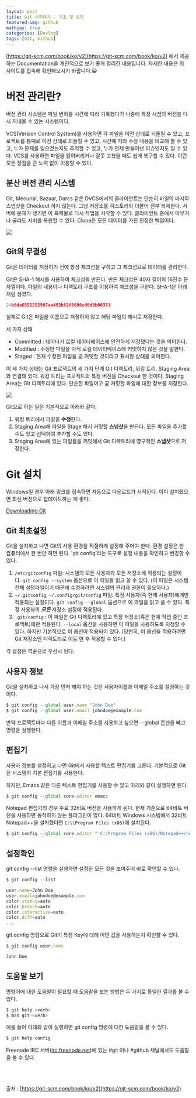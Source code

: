 ```yaml
---
layout: post
title: Git 시작하기 - 기초 및 설치
featured-img: github
mathjax: true
categories: [Devlog]
tags: [Git, Github]
---
```


[https://git-scm.com/book/ko/v2](https://git-scm.com/book/ko/v2) 에서 제공하는 Documentation을 개인적으로 보기 좋게 정리한 내용입니다. 자세한 내용은 위 사이트를 접속해 확인해보시기 바랍니다.😀

# 버전 관리란?

버전 관리 시스템은 파일 변화를 시간에 따라 기록했다가 나중에 특정 시점의 버전을 다시 꺼내올 수 있는 시스템이다.

VCS(Version Control System)를 사용하면 각 파일을 이전 상태로 되돌릴 수 있고, 프로젝트를 통째로 이전 상태로 되돌릴 수 있고, 시간에 따라 수정 내용을 비교해 볼 수 있고, 누가 문제를 일으켰는지도 추적할 수 있고, 누가 언제 만들어낸 이슈인지도 알 수 있다. VCS를 사용하면 파일을 잃어버리거나 잘못 고쳤을 때도 쉽게 복구할 수 있다. 이런 모든 장점을 큰 노력 없이 이용할 수 있다.

## 분산 버전 관리 시스템

Git, Mecurial, Bazaar, Darcs 같은 DVCS에서의 클라이언트는 단순히 파일의 마지막 스냅샷을 Checkout 하지 않는다. 그냥 저장소를 히스토리와 더불어 전부 복제한다. 서버에 문제가 생기면 이 복제물로 다시 작업을 시작할 수 있다. 클라이언트 중에서 아무거나 골라도 서버를 복원할 수 있다. Clone은 모든 데이터를 가진 진정한 백업이다.

![](./../assets/img/posts/2020-05-10-22-06-52.png)

## Git의 무결성

Git은 데이터를 저장하기 전에 항상 체크섬을 구하고 그 체크섬으로 데이터를 관리한다.

Git은 SHA-1 해시를 사용하여 체크섬을 만든다. 만든 체크섬은 40자 길이의 16진수 문자열이다. 파일의 내용이나 디렉토리 구조를 이용하여 체크섬을 구한다. SHA-1은 아래처럼 생겼다.

```jsx
24b9da6552252987aa493b52f8696cd6d3b00373
```

실제로 Git은 파일을 이름으로 저장하지 않고 해당 파일의 해시로 저장한다.

세 가지 상태

- Committed : 데이터가 로컬 데이터베이스에 안전하게 저장됐다는 것을 의미한다.
- Modified : 수정한 파일을 아직 로컬 데이터베이스에 커밋하지 않은 것을 말한다.
- Staged : 현재 수정한 파일을 곧 커밋할 것이라고 표시한 상태를 의미한다.

이 세 가지 상태는 Git 프로젝트의 세 가지 단계 Git 디렉토리, 워킹 트리, Staging Area와 연결돼 있다. 워킹 트리는 프로젝트의 특정 버전을 Checkout 한 것이다. Staging Area는 Git 디렉토리에 있다. 단순한 파일이고 곧 커밋할 파일에 대한 정보를 저장한다.

![](./../assets/img/posts/2020-05-10-22-07-36.png)

Git으로 하는 일은 기본적으로 아래와 같다.

1. 워킹 트리에서 파일을 **수정**한다.
2. Staging Area에 파일을 Stage 해서 커밋할 **스냅샷**을 만든다. 모든 파일을 추가할 수도 있고 선택하여 추가할 수도 있다.
3. Staging Area에 있는 파일들을 커밋해서 Git 디렉토리에 영구적인 **스냅샷**으로 저장한다.

# Git 설치

Windows일 경우 아래 링크를 접속하면 자동으로 다운로드가 시작된다. 이미 설치했으면 최신 버전으로 업데이트하는 게 좋다.

[Downloading Git](http://git-scm.com/download/win)

## Git 최초설정

Git을 설치하고 나면 Git의 사용 환경을 적절하게 설정해 주어야 한다. 환경 설정은 한 컴퓨터에서 한 번만 하면 된다. 'git config’라는 도구로 설정 내용을 확인하고 변경할 수 있다.

1. `/etc/gitconfig` 파일: 시스템의 모든 사용자와 모든 저장소에 적용되는 설정이다. `git config --system` 옵션으로 이 파일을 읽고 쓸 수 있다. (이 파일은 시스템 전체 설정파일이기 때문에 수정하려면 시스템의 관리자 권한이 필요하다.)
2. `~/.gitconfig`, `~/.config/git/config` 파일: 특정 사용자(즉 현재 사용자)에게만 적용되는 설정이다. `git config --global` 옵션으로 이 파일을 읽고 쓸 수 있다. 특정 사용자의 **_모든_** 저장소 설정에 적용된다.
3. `.git/config` : 이 파일은 Git 디렉토리에 있고 특정 저장소(혹은 현재 작업 중인 프로젝트)에만 적용된다. `--local` 옵션을 사용하면 이 파일을 사용하도록 지정할 수 있다. 하지만 기본적으로 이 옵션이 적용되어 있다. (당연히, 이 옵션을 적용하려면 Git 저장소인 디렉토리로 이동 한 후 적용할 수 있다.)

각 설정은 역순으로 우선시 된다.

## 사용자 정보

Git을 설치하고 나서 가장 먼저 해야 하는 것은 사용자이름과 이메일 주소를 설정하는 것이다.

```jsx
$ git config --global user.name "John Doe"
$ git config --global user.email johndoe@example.com
```

만약 프로젝트마다 다른 이름과 이메일 주소를 사용하고 싶으면 --global 옵션을 빼고 명령을 실행한다.

## 편집기

사용자 정보를 설정하고 나면 Git에서 사용할 텍스트 편집기를 고른다. 기본적으로 Git은 시스템의 기본 편집기를 사용한다.

하지만, Emacs 같은 다른 텍스트 편집기를 사용할 수 있고 아래와 같이 실행하면 된다.

```jsx
$ git config --global core.editor emacs
```

Notepad 편집기의 경우 주로 32비트 버전을 사용하게 된다. 현재 기준으로 64비트 버전을 사용하면 동작하지 않는 플러그인이 많다. 64비트 Windows 시스템에서 32비트 Notepad++을 설치했다면 `C:\\Program Files (x86)`에 설치된다.

```jsx
$ git config --global core.editor "'C:/Program Files (x86)/Notepad++/notepad++.exe' -multiInst -nosession"
```

## 설정확인

git config --list 명령을 실행하면 설정한 모든 것을 보여주어 바로 확인할 수 있다.

```jsx
$ git config --list
```

```jsx
user.name=John Doe
user.email=johndoe@example.com
color.status=auto
color.branch=auto
color.interactive=auto
color.diff=auto
...
```

git config <key> 명령으로 Git이 특정 Key에 대해 어떤 값을 사용하는지 확인할 수 있다.

```jsx
$ git config user.name
```

```jsx
John Doe
```

## 도움말 보기

명령어에 대한 도움말이 필요할 때 도움말을 보는 방법은 두 가지로 동일한 결과를 볼 수 있다.

```jsx
$ git help <verb>
$ man git-<verb>
```

예를 들어 아래와 같이 실행하면 git config 명령에 대한 도움말을 볼 수 있다.

```jsx
$ git help config
```

Freenode IRC 서버([irc.freenode.net](http://irc.freenode.net/))에 있는 #git 이나 #github 채널에서도 도움말을 볼 수 있다.

<br><br><br>
출처 : [https://git-scm.com/book/ko/v2](https://git-scm.com/book/ko/v2)
<br><br>
